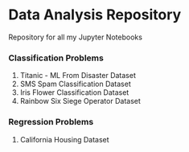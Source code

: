 # Data Analysis Repository

Repository for all my Jupyter Notebooks
### Classification Problems
1. Titanic - ML From Disaster Dataset
2. SMS Spam Classification Dataset
3. Iris Flower Classification Dataset
4. Rainbow Six Siege Operator Dataset

### Regression Problems
1. California Housing Dataset
